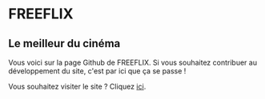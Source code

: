 # FREEFLIX
## Le meilleur du cinéma

Vous voici sur la page Github de FREEFLIX.
Si vous souhaitez contribuer au développement du site, c'est par ici que ça se passe !

Vous souhaitez visiter le site ? Cliquez [ici](https://www.freeflix-streaming.tk).